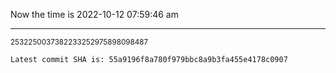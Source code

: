 Now the time is 2022-10-12 07:59:46 am

---

<small>2532250037382233252975898098487</small>

```txt
Latest commit SHA is: 55a9196f8a780f979bbc8a9b3fa455e4178c0907
```
